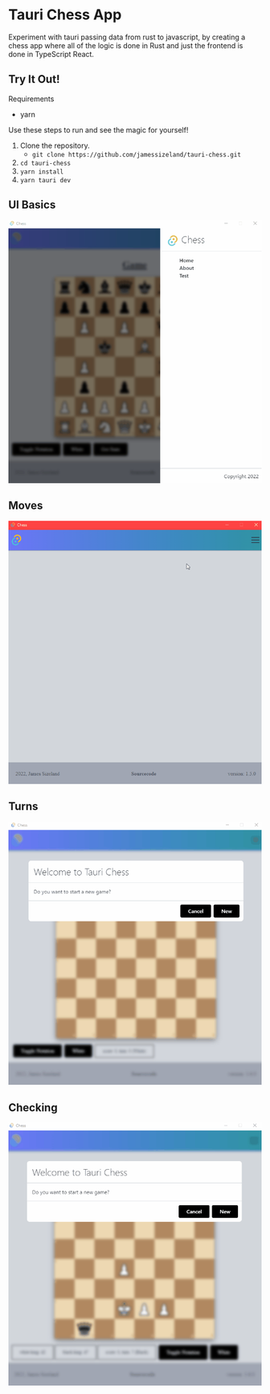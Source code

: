 # Tauri Chess App

Experiment with tauri passing data from rust to javascript, by creating a chess app where all of the logic is done in Rust and just the frontend is done in TypeScript React.

## Try It Out!

Requirements

- yarn

Use these steps to run and see the magic for yourself!

1. Clone the repository.
   - `git clone https://github.com/jamessizeland/tauri-chess.git`
1. `cd tauri-chess`
1. `yarn install`
1. `yarn tauri dev`

## UI Basics

![Chess UI](./img/move_logic2.gif)

## Moves

![Chess Moves](./img/take_logic.gif)

## Turns

![Chess Turns](./img/turns_logic.gif)

## Checking

![Check and Mate](./img/check_mate_logic.gif)
